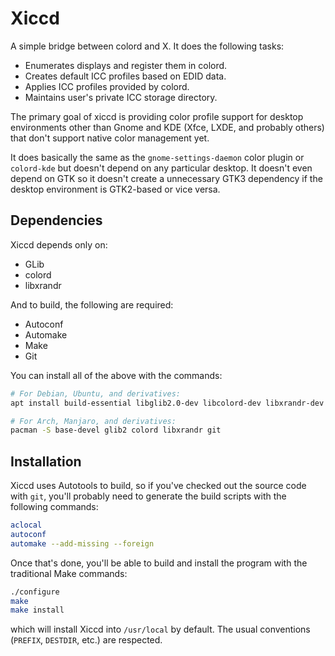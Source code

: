 # Xiccd

A simple bridge between colord and X. It does the following tasks:

- Enumerates displays and register them in colord.
- Creates default ICC profiles based on EDID data.
- Applies ICC profiles provided by colord.
- Maintains user's private ICC storage directory.

The primary goal of xiccd is providing color profile support for
desktop environments other than Gnome and KDE (Xfce, LXDE, and probably
others) that don't support native color management yet.

It does basically the same as the `gnome-settings-daemon` color plugin
or `colord-kde` but doesn't depend on any particular desktop.
It doesn't even depend on GTK so it doesn't create a unnecessary GTK3
dependency if the desktop environment is GTK2-based or vice versa.

## Dependencies

Xiccd depends only on:

- GLib
- colord
- libxrandr

And to build, the following are required:

- Autoconf
- Automake
- Make
- Git

You can install all of the above with the commands:

```sh
# For Debian, Ubuntu, and derivatives:
apt install build-essential libglib2.0-dev libcolord-dev libxrandr-dev git

# For Arch, Manjaro, and derivatives:
pacman -S base-devel glib2 colord libxrandr git
```

## Installation

Xiccd uses Autotools to build, so if you've checked out the source code
with `git`, you'll probably need to generate the build scripts with the
following commands:

```sh
aclocal
autoconf
automake --add-missing --foreign
```

Once that's done, you'll be able to build and install the program with
the traditional Make commands:

```sh
./configure
make
make install
```

which will install Xiccd into `/usr/local` by default.
The usual conventions (`PREFIX`, `DESTDIR`, etc.) are respected.
